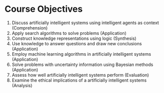 # Course Objectives

1.  Discuss artificially intelligent systems using intelligent agents as context (Comprehension)
2.  Apply search algorithms to solve problems (Application)
3.  Construct knowledge representations using logic (Synthesis)
4.  Use knowledge to answer questions and draw new conclusions (Application)
5.  Employ machine learning algorithms in artificially intelligent systems (Application)
6.  Solve problems with uncertainty information using Bayesian methods (Application)
7.  Assess how well artificially intelligent systems perform (Evaluation)
8.  Examine the ethical implications of a artificially intelligent systems (Analysis)
